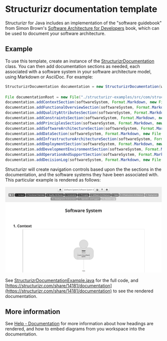 # Structurizr documentation template

Structurizr for Java includes an implementation of the "software guidebook" from Simon Brown's [Software Architecture for Developers](https://leanpub.com/visualising-software-architecture) book, which can be used to document your software architecture.

## Example

To use this template, create an instance of the [StructurizrDocumentation](https://github.com/structurizr/java/blob/master/structurizr-core/src/com/structurizr/documentation/StructurizrDocumentation) class.
You can then add documentation sections as needed, each associated with a software system in your software architecture model, using Markdown or AsciiDoc. For example:

```java
StructurizrDocumentation documentation = new StructurizrDocumentation(workspace);

File documentationRoot = new File("./structurizr-examples/src/com/structurizr/example/documentation/structurizr/markdown");
documentation.addContextSection(softwareSystem, Format.Markdown, new File(documentationRoot, "01-context.md"));
documentation.addFunctionalOverviewSection(softwareSystem, Format.Markdown, new File(documentationRoot, "02-functional-overview.md"));
documentation.addQualityAttributesSection(softwareSystem, Format.Markdown, new File(documentationRoot, "03-quality-attributes.md"));
documentation.addConstraintsSection(softwareSystem, Format.Markdown, new File(documentationRoot, "04-constraints.md"));
documentation.addPrinciplesSection(softwareSystem, Format.Markdown, new File(documentationRoot, "05-principles.md"));
documentation.addSoftwareArchitectureSection(softwareSystem, Format.Markdown, new File(documentationRoot, "06-software-architecture.md"));
documentation.addDataSection(softwareSystem, Format.Markdown, new File(documentationRoot, "07-data.md"));
documentation.addInfrastructureArchitectureSection(softwareSystem, Format.Markdown, new File(documentationRoot, "08-infrastructure-architecture.md"));
documentation.addDeploymentSection(softwareSystem, Format.Markdown, new File(documentationRoot, "09-deployment.md"));
documentation.addDevelopmentEnvironmentSection(softwareSystem, Format.Markdown, new File(documentationRoot, "10-development-environment.md"));
documentation.addOperationAndSupportSection(softwareSystem, Format.Markdown, new File(documentationRoot, "11-operation-and-support.md"));
documentation.addDecisionLog(softwareSystem, Format.Markdown, new File(documentationRoot, "12-decision-log.md"));
```

Structurizr will create navigation controls based upon the the sections in the documentation, and the software systems they have been associated with. This particular example is rendered as follows: 

![Documentation based upon the Structurizr template](images/documentation-structurizr-1.png)

See [StructurizrDocumentationExample.java](https://github.com/structurizr/java/blob/master/structurizr-examples/src/com/structurizr/example/StructurizrDocumentationExample.java) for the full code, and [https://structurizr.com/share/14181/documentation](https://structurizr.com/share/14181/documentation) to see the rendered documentation.

## More information

See [Help - Documentation](https://structurizr.com/help/documentation) for more information about how headings are rendered, and how to embed diagrams from you workspace into the documentation.